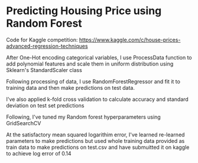# Predicting Housing Price using Random Forest

Code for Kaggle competition: https://www.kaggle.com/c/house-prices-advanced-regression-techniques

After One-Hot encoding categorical variables, I use ProcessData function to add polynomial features and scale them in uniform distribution using Sklearn's StandardScaler class

Following processing of data, I use RandomForestRegressor and fit it to training data and then make predictions on test data.

I've also applied k-fold cross validation to calculate accuracy and standard deviation on test set predictions

Following, I've tuned my Random forest hyperparameters using GridSearchCV

At the satisfactory mean squared logarithim error, I've learned re-learned parameters to make predictions but used whole training
data provided as train data to make predictions on test.csv and have submuitted it on kaggle to achieve log error of 0.14  
